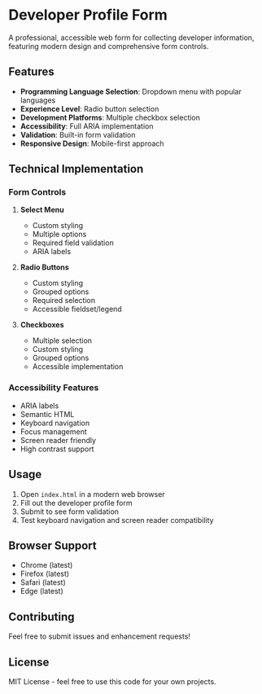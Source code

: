# Developer Profile Form

A professional, accessible web form for collecting developer information, featuring modern design and comprehensive form controls.

## Features

- **Programming Language Selection**: Dropdown menu with popular languages
- **Experience Level**: Radio button selection
- **Development Platforms**: Multiple checkbox selection
- **Accessibility**: Full ARIA implementation
- **Validation**: Built-in form validation
- **Responsive Design**: Mobile-first approach

## Technical Implementation

### Form Controls

1. **Select Menu**
   - Custom styling
   - Multiple options
   - Required field validation
   - ARIA labels

2. **Radio Buttons**
   - Custom styling
   - Grouped options
   - Required selection
   - Accessible fieldset/legend

3. **Checkboxes**
   - Multiple selection
   - Custom styling
   - Grouped options
   - Accessible implementation

### Accessibility Features

- ARIA labels
- Semantic HTML
- Keyboard navigation
- Focus management
- Screen reader friendly
- High contrast support

## Usage

1. Open `index.html` in a modern web browser
2. Fill out the developer profile form
3. Submit to see form validation
4. Test keyboard navigation and screen reader compatibility

## Browser Support

- Chrome (latest)
- Firefox (latest)
- Safari (latest)
- Edge (latest)

## Contributing

Feel free to submit issues and enhancement requests!

## License

MIT License - feel free to use this code for your own projects.
